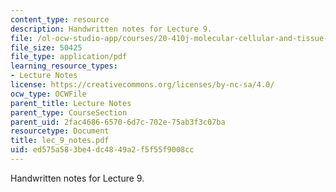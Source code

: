 ```yaml
---
content_type: resource
description: Handwritten notes for Lecture 9.
file: /ol-ocw-studio-app/courses/20-410j-molecular-cellular-and-tissue-biomechanics-be-410j-spring-2003/ed575a583be4dc4849a2f5f55f9008cc_lec_9_notes.pdf
file_size: 50425
file_type: application/pdf
learning_resource_types:
- Lecture Notes
license: https://creativecommons.org/licenses/by-nc-sa/4.0/
ocw_type: OCWFile
parent_title: Lecture Notes
parent_type: CourseSection
parent_uid: 2fac4686-6570-6d7c-702e-75ab3f3c07ba
resourcetype: Document
title: lec_9_notes.pdf
uid: ed575a58-3be4-dc48-49a2-f5f55f9008cc
---
```

Handwritten notes for Lecture 9.